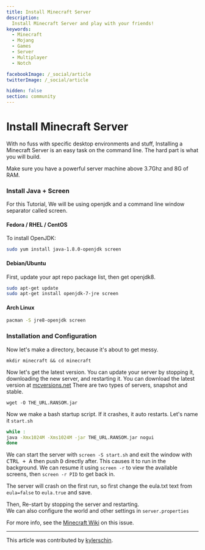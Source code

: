 ```yaml
---
title: Install Minecraft Server
description:
  Install Minecraft Server and play with your friends!
keywords:
  - Minecraft
  - Mojang
  - Games
  - Server
  - Multiplayer
  - Notch

facebookImage: /_social/article
twitterImage: /_social/article

hidden: false
section: community
---
```


# Install Minecraft Server

With no fuss with specific desktop environments and stuff, Installing a Minecraft Server is an easy task on the command line. The hard part is what you will build.

Make sure you have a powerful server machine above 3.7Ghz and 8G of RAM.

### Install Java + Screen

For this Tutorial, We will be using openjdk and a command line window separator called screen.

#### Fedora / RHEL / CentOS

To install OpenJDK:  

```bash
sudo yum install java-1.8.0-openjdk screen
```

#### Debian/Ubuntu

First, update your apt repo package list, then get openjdk8.

```bash
sudo apt-get update
sudo apt-get install openjdk-7-jre screen
```

#### Arch Linux

```bash
pacman -S jre8-openjdk screen
```

### Installation and Configuration

Now let's make a directory, because it's about to get messy.

```
mkdir minecraft && cd minecraft
```

Now let's get the latest version. You can update your server by stopping it, downloading the new server, and restarting it. You can download the latest version at [mcversions.net](https://mcversions.net) There are two types of servers, snapshot and stable.

```
wget -O THE_URL.RANSOM.jar
```

Now we make a bash startup script. If it crashes, it auto restarts. Let's name it `start.sh`

```bash
while :
java -Xmx1024M -Xms1024M -jar THE_URL.RANSOM.jar nogui
done
```

We can start the server with `screen -S start.sh` and exit the window with <kbd>CTRL + A</kbd> then push <kbd>D</kbd> directly after. This causes it to run in the background. We can resume it using `screen -r` to view the available screens, then `screen -r PID` to get back in.  

The server will crash on the first run, so first change the eula.txt text from `eula=false` to `eula.true` and save.  

Then, Re-start by stopping the server and restarting.  
We can also configure the world and other settings in `server.properties`  

For more info, see the [Minecraft Wiki](https://minecraft.gamepedia.com/Tutorials/Setting_up_a_server) on this issue.

---

This article was contributed by [kylerschin](https://github.com/kylerschin).
